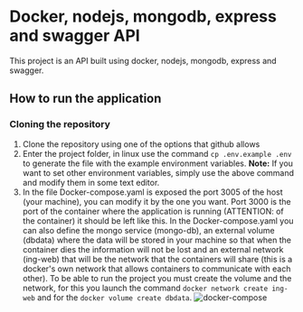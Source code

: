 # Docker, nodejs, mongodb, express and swagger API

This project is an API built using docker, nodejs, mongodb, express and swagger. 

## How to run the application

### Cloning the repository
 1. Clone the repository using one of the options that github allows
 2. Enter the project folder, in linux use the command `cp .env.example .env` to generate the file with the example environment variables. 
**Note:** If you want to set other environment variables, simply use the above command and modify them in some text editor. 
3. In the file Docker-compose.yaml is exposed the port 3005 of the host (your machine), you can modify it by the one you want. Port 3000 is the port of the container where the application is running (ATTENTION: of the container) it should be left like this. 
	In the Docker-compose.yaml you can also define the mongo service (mongo-db), an external volume (dbdata) where the data will be stored in your machine so that when the container dies the information will not be lost and an external network (ing-web) that will be the network that the containers will share (this is a docker's own network that allows containers to communicate with each other).
	To be able to run the project you must create the volume and the network, for this you launch the command `docker network create ing-web` and for the `docker volume create dbdata`.
	![docker-compose](https://github.com/DanielSantaR/docker-nodejs/images/docker-compose.png)